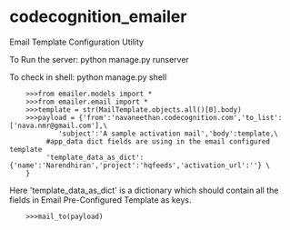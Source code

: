 codecognition_emailer
=====================

Email Template Configuration Utility

To Run the server:
python manage.py runserver



To check in shell:
python manage.py shell

		>>>from emailer.models import *
		>>>from emailer.email import *
		>>>template = str(MailTemplate.objects.all()[0].body)
		>>>payload = {'from':'navaneethan.codecognition.com','to_list':['nava.nmr@gmail.com'],\
            	'subject':'A sample activation mail','body':template,\
          	 #app_data dict fields are using in the email configured template
          	 'template_data_as_dict':{'name':'Narendhiran','project':'hqfeeds','activation_url':''} \
        }
	

Here 'template_data_as_dict' is a dictionary which should contain all the fields in Email Pre-Configured Template as keys.

		>>>mail_to(payload)

